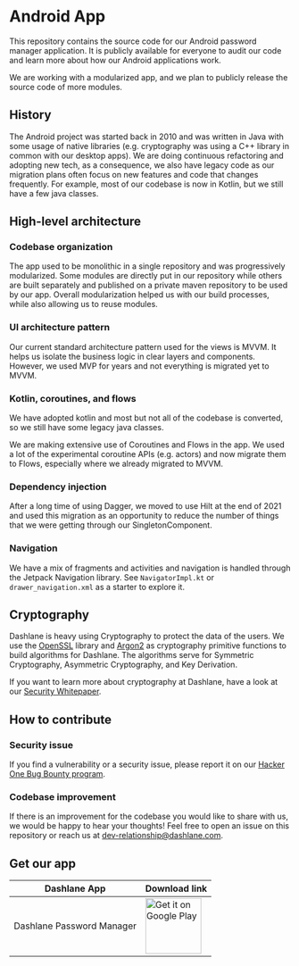 # Android App

This repository contains the source code for our Android password manager application. It is publicly available for everyone to audit our code and learn more about how our Android applications work.

We are working with a modularized app, and we plan to publicly release the source code of more modules.

## History

The Android project was started back in 2010 and was written in Java with some usage of native libraries (e.g. cryptography was using a C++ library in common with our desktop apps). We are doing continuous refactoring and adopting new tech, as a consequence, we also have legacy code as our migration plans often focus on new features and code that changes frequently. For example, most of our codebase is now in Kotlin, but we still have a few java classes.

## High-level architecture

### Codebase organization

The app used to be monolithic in a single repository and was progressively modularized. Some modules are directly put in our repository while others are built separately and published on a private maven repository to be used by our app. Overall modularization helped us with our build processes, while also allowing us to reuse modules.

### UI architecture pattern

Our current standard architecture pattern used for the views is MVVM. It helps us isolate the business logic in clear layers and components. However, we used MVP for years and not everything is migrated yet to MVVM.


### Kotlin, coroutines, and flows

We have adopted kotlin and most but not all of the codebase is converted, so we still have some legacy java classes.

We are making extensive use of Coroutines and Flows in the app. We used a lot of the experimental coroutine APIs (e.g. actors) and now migrate them to Flows, especially where we already migrated to MVVM.

### Dependency injection

After a long time of using Dagger, we moved to use Hilt at the end of 2021 and used this migration as an opportunity to reduce the number of things that we were getting through our SingletonComponent.


### Navigation

We have a mix of fragments and activities and navigation is handled through the Jetpack Navigation library. See `NavigatorImpl.kt` or `drawer_navigation.xml` as a starter to explore it.


## Cryptography

Dashlane is heavy using Cryptography to protect the data of the users. We use the [OpenSSL](https://www.openssl.org/) library and [Argon2](https://github.com/P-H-C/phc-winner-argon2) as cryptography primitive functions to build algorithms for Dashlane. The algorithms serve for Symmetric Cryptography, Asymmetric Cryptography, and Key Derivation.

If you want to learn more about cryptography at Dashlane, have a look at our [Security Whitepaper](https://www.dashlane.com/download/whitepaper-en.pdf).


## How to contribute

### Security issue

If you find a vulnerability or a security issue, please report it on our [Hacker One Bug Bounty program](https://hackerone.com/dashlane).

### Codebase improvement

If there is an improvement for the codebase you would like to share with us, we would be happy to hear your thoughts! Feel free to open an issue on this repository or reach us at dev-relationship@dashlane.com.

## Get our app

|  Dashlane App |  Download link | 
|---|---|
| Dashlane Password Manager   |  <a href="https://play.google.com/store/apps/details?id=com.dashlane"><img alt="Get it on Google Play" src="https://play.google.com/intl/en_us/badges/images/generic/en-play-badge.png" height=100px /></a>  |

